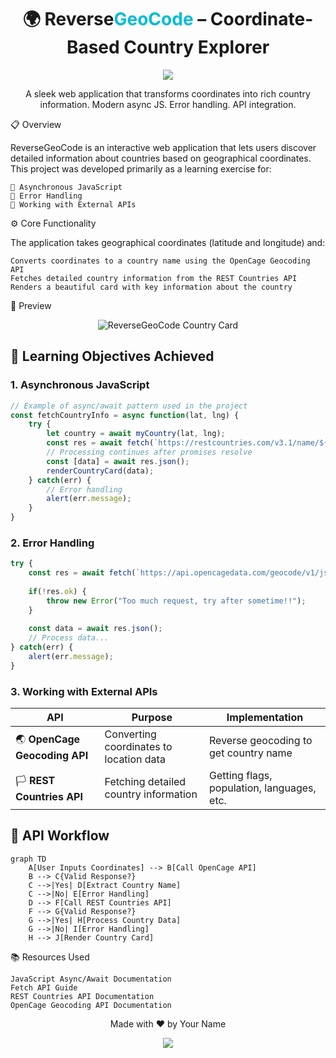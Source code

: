 <h1 align="center">🌍 Reverse<span style="color:#00bcd4">GeoCode</span> – Coordinate-Based Country Explorer</h1> <p align="center"> <img src="https://img.shields.io/badge/ReverseGeoCode-Explorer-blueviolet?style=for-the-badge&logo=javascript"> </p> <p align="center"> A sleek web application that transforms coordinates into rich country information. Modern async JS. Error handling. API integration. </p>
📋 Overview

ReverseGeoCode is an interactive web application that lets users discover detailed information about countries based on geographical coordinates. This project was developed primarily as a learning exercise for:

    📡 Asynchronous JavaScript
    🚨 Error Handling
    🔌 Working with External APIs

⚙️ Core Functionality

The application takes geographical coordinates (latitude and longitude) and:

    Converts coordinates to a country name using the OpenCage Geocoding API
    Fetches detailed country information from the REST Countries API
    Renders a beautiful card with key information about the country

🌠 Preview
<p align="center"> <img src="C:\Users\mianq\Web-Projects\ReverseGeoCoding\Screenshot 2025-05-15 003331.png" alt="ReverseGeoCode Country Card"> </p>

## 🧠 Learning Objectives Achieved

### 1. Asynchronous JavaScript
```javascript
// Example of async/await pattern used in the project
const fetchCountryInfo = async function(lat, lng) {
    try {
        let country = await myCountry(lat, lng);
        const res = await fetch(`https://restcountries.com/v3.1/name/${country}`);
        // Processing continues after promises resolve
        const [data] = await res.json();
        renderCountryCard(data);
    } catch(err) {
        // Error handling
        alert(err.message);
    }
}
```

### 2. Error Handling
```javascript
try {
    const res = await fetch(`https://api.opencagedata.com/geocode/v1/json?q=${lat}%2C+${lng}&key=${apiKey}`);
    
    if(!res.ok) {
        throw new Error("Too much request, try after sometime!!");
    }
    
    const data = await res.json();
    // Process data...
} catch(err) {
    alert(err.message);
}
```

### 3. Working with External APIs

| API | Purpose | Implementation |
|-----|---------|---------------|
| 🌏 **OpenCage Geocoding API** | Converting coordinates to location data | Reverse geocoding to get country name |
| 🏳️ **REST Countries API** | Fetching detailed country information | Getting flags, population, languages, etc. |

## 🔄 API Workflow
```mermaid
graph TD
    A[User Inputs Coordinates] --> B[Call OpenCage API]
    B --> C{Valid Response?}
    C -->|Yes| D[Extract Country Name]
    C -->|No| E[Error Handling]
    D --> F[Call REST Countries API]
    F --> G{Valid Response?}
    G -->|Yes| H[Process Country Data]
    G -->|No| I[Error Handling]
    H --> J[Render Country Card]
```
📚 Resources Used

    JavaScript Async/Await Documentation
    Fetch API Guide
    REST Countries API Documentation
    OpenCage Geocoding API Documentation

<p align="center"> Made with ❤️ by Your Name </p> <p align="center"> <a href="https://github.com/yourusername"> <img src="https://img.shields.io/badge/GitHub-100000?style=for-the-badge&logo=github&logoColor=white"> </a> </p>

